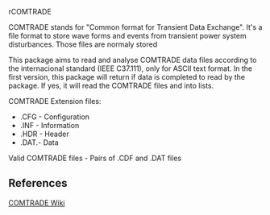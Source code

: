 rCOMTRADE

COMTRADE stands for "Common format for Transient Data Exchange". It's a file format to store wave forms and events from transient power system disturbances. Those files are normaly stored 

This package aims to read and analyse COMTRADE data files according to the internacional standard (IEEE C37.111), only for ASCII text format.
In the first version, this package will return if data is completed to read by the package. If yes, it will read the COMTRADE files
and into lists.

COMTRADE Extension files:

* .CFG - Configuration 
* .INF - Information 
* .HDR - Header 
* .DAT.- Data 

Valid COMTRADE files - Pairs of .CDF and .DAT files

## References

[COMTRADE Wiki](https://en.wikipedia.org/wiki/Comtrade)